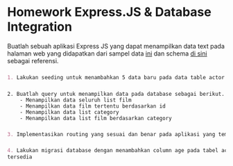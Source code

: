 # Homework Express.JS & Database Integration
Buatlah sebuah aplikasi Express JS yang dapat menampilkan data text pada halaman web 
yang didapatkan dari sampel data [ini](https://github.com/fathy17/rakamin-expressjs/blob/master/dvdrental.tar) dan schema [di sini](https://github.com/fathy17/rakamin-expressjs/blob/master/printable-postgresql-sample-database-diagram.pdf) sebagai referensi.
###
```markdown
1. Lakukan seeding untuk menambahkan 5 data baru pada data table actor yang disediakan
```
###
```markdowm
2. Buatlah query untuk menampilkan data pada database sebagai berikut.
    - Menampilkan data seluruh list film
    - Menampilkan data film tertentu berdasarkan id
    - Menampilkan data list category
    - Menampilkan data list film berdasarkan category
```
###
```markdown
3. Implementasikan routing yang sesuai dan benar pada aplikasi yang teman-teman buat.
```
###
```markdown
4. Lakukan migrasi database dengan menambahkan column age pada tabel actor yang 
tersedia
```

